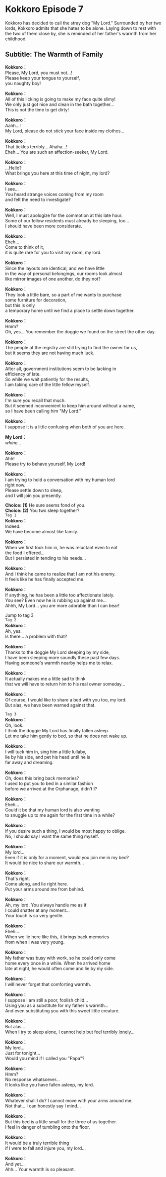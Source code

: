 # Kokkoro Episode 7
Kokkoro has decided to call the stray dog \"My Lord.\" Surrounded by her two lords, Kokkoro admits that she hates to be alone. Laying down to rest with the two of them close by, she is reminded of her father's warmth from her childhood.
  
## Subtitle: The Warmth of Family
  
**Kokkoro：**  
Please, My Lord, you must not...!  
Please keep your tongue to yourself,  
 you naughty boy!  
  
**Kokkoro：**  
All of this licking is going to make my face quite slimy!  
We only just got nice and clean in the bath together...  
This is not the time to get dirty!  
  
**Kokkoro：**  
Aahh...!  
My Lord, please do not stick your face inside my clothes...  
  
**Kokkoro：**  
That tickles terribly... Ahaha...!  
Eheh... You are such an affection-seeker, My Lord.  
  
**Kokkoro：**  
...Hello?  
What brings you here at this time of night, my lord?  
  
**Kokkoro：**  
I see...  
You heard strange voices coming from my room  
and felt the need to investigate?  
  
**Kokkoro：**  
Well, I must apologize for the commotion at this late hour.  
Some of our fellow residents must already be sleeping, too...  
I should have been more considerate.  
  
**Kokkoro：**  
Eheh...  
Come to think of it,  
it is quite rare for you to visit my room, my lord.  
  
**Kokkoro：**  
Since the layouts are identical, and we have little  
in the way of personal belongings, our rooms look almost  
like mirror images of one another, do they not?  
  
**Kokkoro：**  
They look a little bare, so a part of me wants to purchase  
some furniture for decoration,  
 but this is only  
a temporary home until we find a place to settle down together.  
  
**Kokkoro：**  
Hmm?  
Oh, yes... You remember the doggie we found on the street the other day.  
  
**Kokkoro：**  
The people at the registry are still trying to find the owner for us,  
but it seems they are not having much luck.  
  
**Kokkoro：**  
After all, government institutions seem to be lacking in  
efficiency of late.  
 So while we wait patiently for the results,  
I am taking care of the little fellow myself.  
  
**Kokkoro：**  
I'm sure you recall that much.  
But it seemed inconvenient to keep him around without a name,  
so I have been calling him \"My Lord.\"  
  
**Kokkoro：**  
I suppose it is a little confusing when both of you are here.  
  
**My Lord：**  
*whine...*  
  
**Kokkoro：**  
Ahh!  
Please try to behave yourself, My Lord!  
  
**Kokkoro：**  
I am trying to hold a conversation with my human lord  
right now.  
 Please settle down to sleep,  
and I will join you presently.  
  
**Choice: (1)**  He sure seems fond of you.  
**Choice: (2)**  You two sleep together?  
`Tag 1`  
**Kokkoro：**  
Indeed.  
We have become almost like family.  
  
**Kokkoro：**  
When we first took him in, he was reluctant even to eat  
the food I offered...  
 But I persisted in tending to his needs...  
  
**Kokkoro：**  
And I think he came to realize that I am not his enemy.  
It feels like he has finally accepted me.  
  
**Kokkoro：**  
If anything, he has been a little too affectionate lately.  
You see? Even now he is rubbing up against me...  
Ahhh, My Lord... you are more adorable than I can bear!  
  
Jump to tag 3  
`Tag 2`  
**Kokkoro：**  
Ah, yes.  
Is there... a problem with that?  
  
**Kokkoro：**  
Thanks to the doggie My Lord sleeping by my side,  
I have been sleeping more soundly these past few days.  
Having someone's warmth nearby helps me to relax.  
  
**Kokkoro：**  
It actually makes me a little sad to think  
that we will have to return him to his real owner someday...  
  
**Kokkoro：**  
Of course, I would like to share a bed with you too, my lord.  
But alas, we have been warned against that.  
  
`Tag 3`  
**Kokkoro：**  
Oh, look.  
I think the doggie My Lord has finally fallen asleep.  
Let me take him gently to bed, so that he does not wake up.  
  
**Kokkoro：**  
I will tuck him in, sing him a little lullaby,  
lie by his side, and pet his head until he is  
far away and dreaming.  
  
**Kokkoro：**  
Oh, does this bring back memories?  
I used to put you to bed in a similar fashion  
before we arrived at the Orphanage, didn't I?  
  
**Kokkoro：**  
Eheh...  
Could it be that my human lord is also wanting  
to snuggle up to me again for the first time in a while?  
  
**Kokkoro：**  
If you desire such a thing, I would be most happy to oblige.  
No, I should say I want the same thing myself.  
  
**Kokkoro：**  
My lord...  
Even if it is only for a moment, would you join me in my bed?  
It would be nice to share our warmth...  
  
**Kokkoro：**  
That's right.  
Come along, and lie right here.  
Put your arms around me from behind.  
  
**Kokkoro：**  
Ah, my lord. You always handle me as if  
I could shatter at any moment...  
Your touch is so very gentle.  
  
**Kokkoro：**  
Eheh...  
When we lie here like this, it brings back memories  
from when I was very young.  
  
**Kokkoro：**  
My father was busy with work, so he could only come  
home every once in a while. When he arrived home  
late at night, he would often come and lie by my side.  
  
**Kokkoro：**  
I will never forget that comforting warmth.  
  
**Kokkoro：**  
I suppose I am still a poor, foolish child...  
Using you as a substitute for my father's warmth...  
And even substituting you with this sweet little creature.  
  
**Kokkoro：**  
But alas...  
When I try to sleep alone, I cannot help but feel terribly lonely...  
  
**Kokkoro：**  
My lord...  
Just for tonight...  
 Would you mind if I called you \"Papa\"?  
  
**Kokkoro：**  
Hmm?  
No response whatsoever...  
It looks like you have fallen asleep, my lord.  
  
**Kokkoro：**  
Whatever shall I do? I cannot move with your arms around me.  
Not that... I can honestly say I mind...  
  
**Kokkoro：**  
But this bed is a little small for the three of us together.  
I feel in danger of tumbling onto the floor.  
  
**Kokkoro：**  
It would be a truly terrible thing  
if I were to fall and injure you, my lord...  
  
**Kokkoro：**  
And yet...  
Ahh... Your warmth is so pleasant.  
